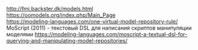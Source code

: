 http://fmi.backster.dk/models.html  
https://oomodels.org/index.php/Main_Page  
https://modeling-languages.com/one-virtual-model-repository-rule/  
MoScript (2011) - текстовый DSL для написания скриптов манипуляции моделями https://modeling-languages.com/moscript-a-textual-dsl-for-querying-and-manipulating-model-repositories/

